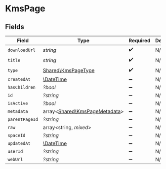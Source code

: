 # KmsPage


## Fields

| Field                                                                   | Type                                                                    | Required                                                                | Description                                                             |
| ----------------------------------------------------------------------- | ----------------------------------------------------------------------- | ----------------------------------------------------------------------- | ----------------------------------------------------------------------- |
| `downloadUrl`                                                           | *string*                                                                | :heavy_check_mark:                                                      | N/A                                                                     |
| `title`                                                                 | *string*                                                                | :heavy_check_mark:                                                      | N/A                                                                     |
| `type`                                                                  | [Shared\KmsPageType](../../Models/Shared/KmsPageType.md)                | :heavy_check_mark:                                                      | N/A                                                                     |
| `createdAt`                                                             | [\DateTime](https://www.php.net/manual/en/class.datetime.php)           | :heavy_minus_sign:                                                      | N/A                                                                     |
| `hasChildren`                                                           | *?bool*                                                                 | :heavy_minus_sign:                                                      | N/A                                                                     |
| `id`                                                                    | *?string*                                                               | :heavy_minus_sign:                                                      | N/A                                                                     |
| `isActive`                                                              | *?bool*                                                                 | :heavy_minus_sign:                                                      | N/A                                                                     |
| `metadata`                                                              | array<[Shared\KmsPageMetadata](../../Models/Shared/KmsPageMetadata.md)> | :heavy_minus_sign:                                                      | N/A                                                                     |
| `parentPageId`                                                          | *?string*                                                               | :heavy_minus_sign:                                                      | N/A                                                                     |
| `raw`                                                                   | array<string, *mixed*>                                                  | :heavy_minus_sign:                                                      | N/A                                                                     |
| `spaceId`                                                               | *?string*                                                               | :heavy_minus_sign:                                                      | N/A                                                                     |
| `updatedAt`                                                             | [\DateTime](https://www.php.net/manual/en/class.datetime.php)           | :heavy_minus_sign:                                                      | N/A                                                                     |
| `userId`                                                                | *?string*                                                               | :heavy_minus_sign:                                                      | N/A                                                                     |
| `webUrl`                                                                | *?string*                                                               | :heavy_minus_sign:                                                      | N/A                                                                     |